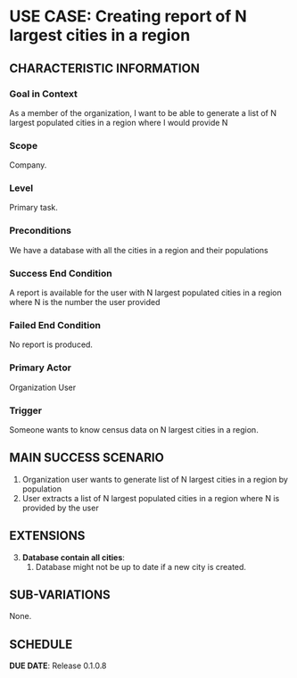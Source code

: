 # USE CASE: Creating report of N largest cities in a region

## CHARACTERISTIC INFORMATION

### Goal in Context

As a member of the organization, I want to be able to generate a list of N largest populated cities in a region where I would provide N

### Scope

Company.

### Level

Primary task.

### Preconditions

We have a database with all the cities in a region and their populations

### Success End Condition

A report is available for the user with N largest populated cities in a region where N is the number the user provided

### Failed End Condition

No report is produced.

### Primary Actor

Organization User

### Trigger

Someone wants to know census data on N largest cities in a region.

## MAIN SUCCESS SCENARIO

1. Organization user wants to generate list of N largest cities in a region by population
2. User extracts a list of N largest populated cities in a region where N is provided by the user

## EXTENSIONS

3. **Database contain all cities**:
    1. Database might not be up to date if a new city is created.

## SUB-VARIATIONS

None.

## SCHEDULE

**DUE DATE**: Release 0.1.0.8